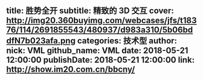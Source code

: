 title: 胜势全开
subtitle: 精致的 3D 交互
cover: http://img20.360buyimg.com/webcases/jfs/t18376/114/2691855543/480937/d983a310/5b06bddfN7b023afa.png
categories: 技术型
author:
  nick: VML
  github_name: VML
date: 2018-05-21 12:00:00
publishDate: 2018-05-21 12:00:00
link: http://show.im20.com.cn/bbcny/
---